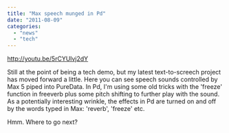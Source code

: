 ```yaml
---
title: "Max speech munged in Pd"
date: "2011-08-09"
categories: 
  - "news"
  - "tech"
---
```


http://youtu.be/5rCYUlvj2dY

Still at the point of being a tech demo, but my latest text-to-screech project has moved forward a little. Here you can see speech sounds controlled by Max 5 piped into PureData. In Pd, I'm using some old tricks with the 'freeze' function in freeverb plus some pitch shifting to further play with the sound. As a potentially interesting wrinkle, the effects in Pd are turned on and off by the words typed in Max: 'reverb', 'freeze' etc.

Hmm. Where to go next?
